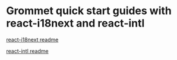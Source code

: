 # Grommet quick start guides with react-i18next and react-intl

[react-i18next readme](https://github.com/IanKBovard/I18N-Grommet/tree/feat/i18n/src/js/pages/Reacti18next "react-i18next readme")

[react-intl readme](https://github.com/IanKBovard/I18N-Grommet/tree/feat/i18n/src/js/pages/INTL "react-intl readme")


